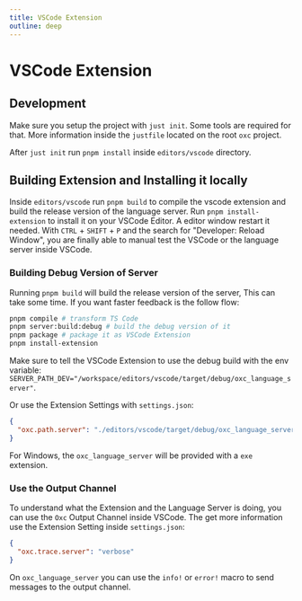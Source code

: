 ```yaml
---
title: VSCode Extension
outline: deep
---
```


# VSCode Extension

## Development

Make sure you setup the project with `just init`. Some tools are required for that.
More information inside the `justfile` located on the root `oxc` project.

After `just init` run `pnpm install` inside `editors/vscode` directory.

## Building Extension and Installing it locally

Inside `editors/vscode` run `pnpm build` to compile the vscode extension and build the release version of the language server.
Run `pnpm install-extension` to install it on your VSCode Editor.
A editor window restart it needed. With `CTRL` + `SHIFT` + `P` and the search for "Developer: Reload Window",
you are finally able to manual test the VSCode or the language server inside VSCode.

### Building Debug Version of Server

Running `pnpm build` will build the release version of the server, This can take some time.
If you want faster feedback is the follow flow:

```bash
pnpm compile # transform TS Code
pnpm server:build:debug # build the debug version of it
pnpm package # package it as VSCode Extension
pnpm install-extension
```

Make sure to tell the VSCode Extension to use the debug build with the env variable:
`SERVER_PATH_DEV="/workspace/editors/vscode/target/debug/oxc_language_server"`.

Or use the Extension Settings with `settings.json`:

```json
{
  "oxc.path.server": "./editors/vscode/target/debug/oxc_language_server"
}
```

For Windows, the `oxc_language_server` will be provided with a `exe` extension.

### Use the Output Channel

To understand what the Extension and the Language Server is doing, you can use the `Oxc` Output Channel inside VSCode.
The get more information use the Extension Setting inside `settings.json`:

```json
{
  "oxc.trace.server": "verbose"
}
```

On `oxc_language_server` you can use the `info!` or `error!` macro to send messages to the output channel.
